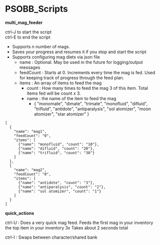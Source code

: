 # PSOBB_Scripts

**multi_mag_feeder**

ctrl-J to start the script  
ctrl-E to end the script

 - Supports *n* number of mags.
 - Saves your progress and resumes it if you stop and start the script
 - Supports configuring mag diets via json file
 	- name : Optional. May be used in the future for logging/output messages
 	- feedCount : Starts at 0. Increments every time the mag is fed. Used for keeping track of progress through the feed plan. 
 	- items : An array of items to feed the mag
		- count : How many times to feed the mag 3 of this item. Total items fed will be count x 3.
		- name : the name of the item to feed the mag 
			- { "monomate", "dimate", "trimate", "monofluid", "difluid", "trifluid", "antidote", "antiparalysis", "sol atomizer", "moon atomizer", "star atomizer" }



~~~
[
  {
    "name": "mag1",
    "feedCount": "0",
    "items": [
      {"name": "monofluid", "count": "10"},
      {"name": "difluid", "count": "20"},
      {"name": "trifluid", "count": "30"}
    ]
  },
  {
    "name": "mag2",
    "feedCount": "0",
    "items": [
      {"name": "antidote", "count": "3"},
      {"name": "antiparalysis", "count": "2"},
      {"name": "sol atomizer", "count": "1"}
    ]
  }
]
~~~


**quick_actions**

ctrl-U : Does a very quick mag feed.
	Feeds the first mag in your inventory the top item in your inventory 3x
	Takes about 2 seconds total

ctrl-I : Swaps between character/shared bank


